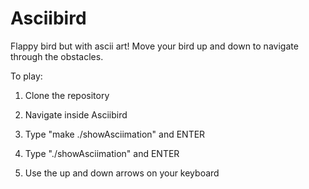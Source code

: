 # Asciibird
Flappy bird but with ascii art! Move your bird up and down to navigate through the obstacles.

To play: 

1. Clone the repository

2. Navigate inside Asciibird

3. Type "make ./showAsciimation" and ENTER

4. Type "./showAsciimation" and ENTER

5. Use the up and down arrows on your keyboard
